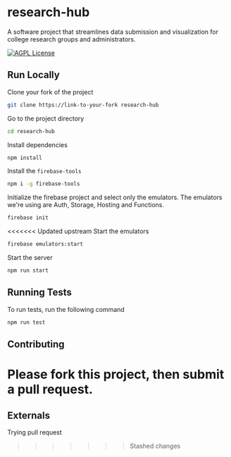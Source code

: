 # research-hub

A software project that streamlines data submission and visualization for college research groups and administrators.

[![AGPL License](https://img.shields.io/badge/license-AGPL-blue.svg)](http://www.gnu.org/licenses/agpl-3.0)

## Run Locally

Clone your fork of the project

```bash
git clone https://link-to-your-fork research-hub
```

Go to the project directory

```bash
cd research-hub
```

Install dependencies

```bash
npm install
```

Install the `firebase-tools`

```bash
npm i -g firebase-tools
```

Initialize the firebase project and select only the emulators. The emulators we're using are Auth, Storage, Hosting and Functions.

```bash
firebase init
```

<<<<<<< Updated upstream
Start the emulators

```bash
firebase emulators:start
```

Start the server

```bash
npm run start
```

## Running Tests

To run tests, run the following command

```bash
npm run test
```

## Contributing

Please fork this project, then submit a pull request.
=======
## Externals

Trying pull request
>>>>>>> Stashed changes
